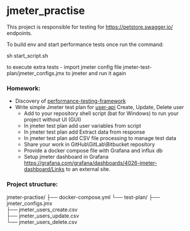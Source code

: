 # jmeter_practise
This project is responsible for testing for https://petstore.swagger.io/ endpoints.

To build env and  start performance tests once  run the command: 

sh start_script.sh

 to execute extra tests -  import jmeter config file jmeter-test-plan/jmeter_configs.jmx to jmeter and run it again 

### Homework: 

* Discovery of [performance-testing-framework](https://github.com/serputko/performance-testing-framework)
* Write simple Jmeter test plan for [user-api](https://petstore.swagger.io) Create, Update, Delete user
  * Add to your repository shell script (bat for Windows) to run your project without UI (GUI)
  * In jmeter test plan add user variables from script 
  * In jmeter test plan add Extract data from response
  * In jmeter test plan add CSV file processing to manage test data
  * Share your work in GitHub\GitLab\Bitbucket repository 
  * Provide a docker compose file with Grafana and influx db 
  * Setup jmeter dashboard in Grafana https://grafana.com/grafana/dashboards/4026-jmeter-dashboard/Links to an external site.
 
### Project structure: 

jmeter-practise/
├── docker-compose.yml
└── test-plan/
    ├── jmeter_configs.jmx         
    ├── jmeter_users_create.csv    
    ├── jmeter_users_update.csv    
    └── jmeter_users_delete.csv    
